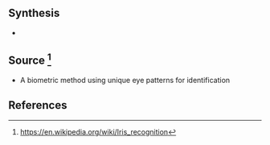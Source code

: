 ## Synthesis
- 
## Source [^1]
- A biometric method using unique eye patterns for identification
## References

[^1]: https://en.wikipedia.org/wiki/Iris_recognition